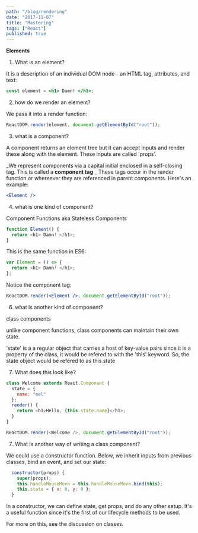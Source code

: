 ```yaml
---
path: "/blog/rendering"
date: "2017-11-07"
title: "Mastering"
tags: ["React"]
published: true
---
```


**Elements**

1. What is an element?

It is a description of an individual DOM node - an HTML tag, attributes, and text:

```jsx
const element = <h1> Damn! </h1>;
```

2. how do we render an element?

We pass it into a render function:

```javascript
ReactDOM.render(element, document.getElementById("root"));
```

3. what is a component?

A component returns an element tree but it can accept inputs and render these along with the element. These inputs are called 'props'.

_We represent components via a capital initial enclosed in a self-closing tag. This is called a **component tag** _ These tags occur in the render function or whereever they are referenced in parent components. Here's an example:

```jsx
<Element />
```

4. what is one kind of component?

Component Functions aka Stateless Components

```javascript
function Element() {
  return <h1> Damn! </h1>;
}
```

This is the same function in ES6:

```javascript
var Element = () => {
  return <h1> Damn! </h1>;
};
```

Notice the component tag:

```jsx
ReactDOM.render(<Element />, document.getElementById("root"));
```

6. what is another kind of component?

class components

unlike component functions, class components can maintain their own state.

'state' is a a regular object that carries a host of key-value pairs
since it is a property of the class, it would be refered to with the 'this' keyword. So, the state object would be refered to as this.state

7. What does this look like?

```javascript
class Welcome extends React.Component {
  state = {
    name: "mel"
  };
  render() {
    return <h1>Hello, {this.state.name}</h1>;
  }
}

ReactDOM.render(<Welcome />, document.getElementById("root"));
```

7. What is another way of writing a class component?

We could use a constructor function. Below, we inherit inputs from previous classes, bind an event, and set our state:

```jsx
  constructor(props) {
    super(props);
    this.handleMouseMove = this.handleMouseMove.bind(this);
    this.state = { x: 0, y: 0 };
  }
```

In a constructor, we can define state, get props, and do any other setup. It's a useful function since it's the first of our lifecycle methods to be used.

For more on this, see the discussion on classes.
